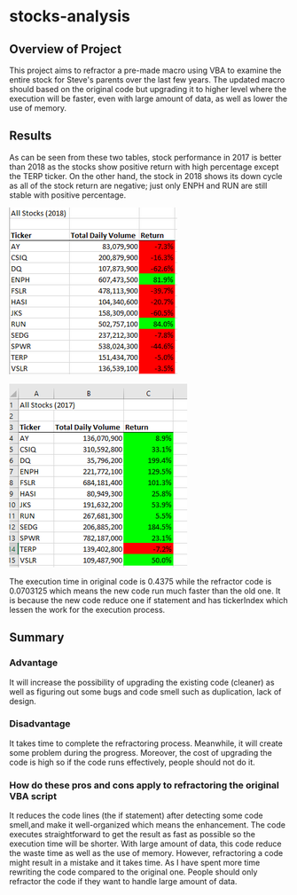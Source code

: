 # stocks-analysis
## Overview of Project

This project aims to refractor a pre-made macro using VBA to examine the entire stock for Steve's parents over the last few years. The updated macro should based on the original code but upgrading it to higher level where the execution will be faster, even with large amount of data, as well as lower the use of memory. 

## Results

As can be seen from these two tables, stock performance in 2017 is better than 2018 as the stocks show positive return with high percentage except the TERP ticker. On the other hand, the stock in 2018 shows its down cycle as all of the stock return are negative; just only ENPH and RUN are still stable with positive percentage. 

![Optional Text](Capture.PNG)

![Optional Text](Capture_1.PNG)

The execution time in original code is 0.4375 while the refractor code is 0.0703125 which means the new code run much faster than the old one. It is because the new code reduce one if statement and has tickerIndex which lessen the work for the execution process.  

## Summary
### Advantage
It will increase the possibility of upgrading the existing code (cleaner) as well as figuring out some bugs and code smell such as duplication, lack of design. 

### Disadvantage
It takes time to complete the refractoring process. Meanwhile, it will create some problem during the progress. Moreover, the cost of upgrading the code is high so if the code runs effectively, people should not do it.

### How do these pros and cons apply to refractoring the original VBA script
It reduces the code lines (the if statement) after detecting some code smell,and make it well-organized which means the enhancement. The code executes straightforward to get the result as fast as possible so the execution time will be shorter. With large amount of data, this code reduce the waste time as well as the use of memory. 
However, refractoring a code might result in a mistake and it takes time. As I have spent more time rewriting the code compared to the original one. People should only refractor the code if they want to handle large amount of data. 

